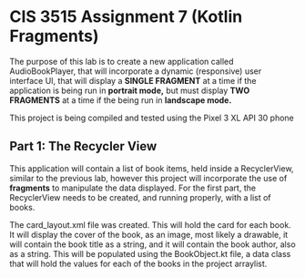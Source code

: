 # CIS 3515 Assignment 7 (Kotlin Fragments)
The purpose of this lab is to create a new application called AudioBookPlayer, that will incorporate a dynamic
(responsive) user interface UI, that will display a **SINGLE FRAGMENT** at a time if the application is being run
in **portrait mode,** but must display **TWO FRAGMENTS** at a time if the being run in **landscape mode.**

This project is being compiled and tested using the Pixel 3 XL API 30 phone

## Part 1: The Recycler View
This application will contain a list of book items, held inside a RecyclerView, similar to the previous lab, however
this project will incorporate the use of **fragments** to manipulate the data displayed. For the first part, the 
RecyclerView needs to be created, and running properly, with a list of books.

The card_layout.xml file was created. This will hold the card for each book. It will display the cover of the book, as
an image, most likely a drawable, it will contain the book title as a string, and it will contain the book author, also
as a string. This will be populated using the BookObject.kt file, a data class that will hold the values for each of the
books in the project arraylist.
